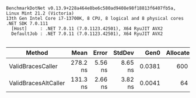 ```

BenchmarkDotNet v0.13.9+228a464e8be6c580ad9408e98f18813f6407fb5a, Linux Mint 21.2 (Victoria)
13th Gen Intel Core i7-13700K, 8 CPU, 8 logical and 8 physical cores
.NET SDK 7.0.111
  [Host]     : .NET 7.0.11 (7.0.1123.42501), X64 RyuJIT AVX2
  DefaultJob : .NET 7.0.11 (7.0.1123.42501), X64 RyuJIT AVX2


```
| Method               | Mean     | Error   | StdDev  | Gen0   | Allocated |
|--------------------- |---------:|--------:|--------:|-------:|----------:|
| ValidBracesCaller    | 278.2 ns | 5.56 ns | 8.65 ns | 0.0381 |     600 B |
| ValidBracesAltCaller | 131.3 ns | 2.66 ns | 3.82 ns | 0.0041 |      64 B |
